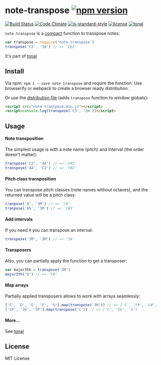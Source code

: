 # note-transpose [![npm version](https://img.shields.io/npm/v/note-transpose.svg)](https://www.npmjs.com/package/note-transpose)

[![Build Status](https://travis-ci.org/danigb/tonal.svg?branch=master)](https://travis-ci.org/danigb/tonal)
[![Code Climate](https://codeclimate.com/github/danigb/tonal/badges/gpa.svg)](https://codeclimate.com/github/danigb/tonal)
[![js-standard-style](https://img.shields.io/badge/code%20style-standard-brightgreen.svg?style=flat)](https://github.com/feross/standard)
[![license](https://img.shields.io/npm/l/note-transpose.svg)](https://www.npmjs.com/package/note-transpose)
[![tonal](https://img.shields.io/badge/tonal-transpose-yellow.svg)](https://www.npmjs.com/package/tonal)

`note-transpose` is a [compact](https://rawgit.com/danigb/tonal/master/packages/note-transpose/dist/disc.html) function to transpose notes:

```js
var transpose = require('note-transpose')
transpose('C3', '3m') // => 'Eb3'
```

It's part of [tonal](https://www.npmjs.com/package/tonal)

## Install

Via npm: `npm i --save note-transpose` and require the function. Use browserify or webpack to create a browser ready distribution.

Or use the [distribution file](https://raw.githubusercontent.com/danigb/tonal/master/packages/note-transpose/dist/note-transpose.min.js) (adds `transpose` function to window globals):

```html
<script src="note-transpose.min.js"></script>
<script>console.log(transpose('C3', '3m'))</script>
```

## Usage

#### Note transposition

The simplest usage is with a note name (pitch) and interval (the order doesn't matter):

```js
transpose('C2', '4A') // => 'F#2'
transpose('4A', 'C2') // => 'F#2'
```

#### Pitch class transposition

You can transpose pitch classes (note names without octaves), and the returned value will be a pitch class:

```js
tranpose('A', '3M') // => 'C#'
tranpose('A5', '3M') // => 'C#5'
```

#### Add intervals

If you need it you can transpose an interval:

```js
transpose('3M', '3M') // => '5A'
```

#### Transposers

Also, you can partially apply the function to get a transposer:

```js
var major3th = transpose('3M')
major3th('D') // => 'F#'
```

#### Map arrays

Partially applied transposers allows to work with arrays seamlessly:

```js
['C', 'D', 'E', 'F', 'G'].map(transpose('3M')) // => ['E', 'F#', 'G#', 'A', 'B']
['1P', '3m', '5P'].map(transpose('C')) // => ['C', 'Eb', 'G']
```

#### More...

See [tonal](https://www.npmjs.com/package/tonal)

## License

MIT License
